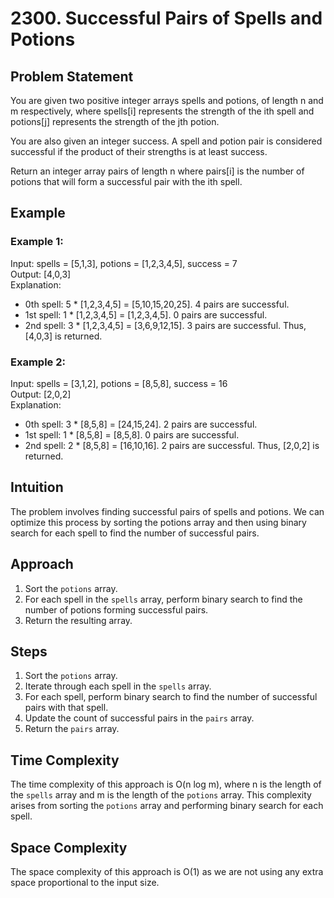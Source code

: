 # 2300. Successful Pairs of Spells and Potions

## Problem Statement
You are given two positive integer arrays spells and potions, of length n and m respectively, where spells[i] represents the strength of the ith spell and potions[j] represents the strength of the jth potion.

You are also given an integer success. A spell and potion pair is considered successful if the product of their strengths is at least success.

Return an integer array pairs of length n where pairs[i] is the number of potions that will form a successful pair with the ith spell.

## Example
### Example 1:
Input: spells = [5,1,3], potions = [1,2,3,4,5], success = 7  
Output: [4,0,3]  
Explanation:  
- 0th spell: 5 * [1,2,3,4,5] = [5,10,15,20,25]. 4 pairs are successful.
- 1st spell: 1 * [1,2,3,4,5] = [1,2,3,4,5]. 0 pairs are successful.
- 2nd spell: 3 * [1,2,3,4,5] = [3,6,9,12,15]. 3 pairs are successful.
Thus, [4,0,3] is returned.

### Example 2:
Input: spells = [3,1,2], potions = [8,5,8], success = 16  
Output: [2,0,2]  
Explanation:  
- 0th spell: 3 * [8,5,8] = [24,15,24]. 2 pairs are successful.
- 1st spell: 1 * [8,5,8] = [8,5,8]. 0 pairs are successful. 
- 2nd spell: 2 * [8,5,8] = [16,10,16]. 2 pairs are successful. 
Thus, [2,0,2] is returned.

## Intuition
The problem involves finding successful pairs of spells and potions. We can optimize this process by sorting the potions array and then using binary search for each spell to find the number of successful pairs.

## Approach
1. Sort the `potions` array.
2. For each spell in the `spells` array, perform binary search to find the number of potions forming successful pairs.
3. Return the resulting array.

## Steps
1. Sort the `potions` array.
2. Iterate through each spell in the `spells` array.
3. For each spell, perform binary search to find the number of successful pairs with that spell.
4. Update the count of successful pairs in the `pairs` array.
5. Return the `pairs` array.

## Time Complexity
The time complexity of this approach is O(n log m), where n is the length of the `spells` array and m is the length of the `potions` array. This complexity arises from sorting the `potions` array and performing binary search for each spell.

## Space Complexity
The space complexity of this approach is O(1) as we are not using any extra space proportional to the input size.
